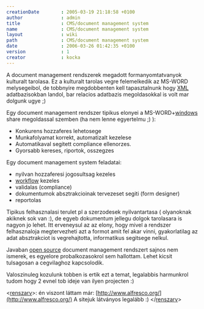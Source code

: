 ```yaml
---
creationDate        : 2005-03-19 21:18:58 +0100 
author              : admin 
title               : CMS/document management system 
name                : CMS/document management system 
layout              : wiki 
path                : CMS/document management system 
date                : 2006-03-26 01:42:35 +0100 
version             : 1 
creator             : kocka 
---
```

A document management rendszerek megadott formanyomtatvanyok kulturalt tarolasa. Ez a kulturalt tarolas vegre felemelkedik az MS-WORD melysegeibol, de tobbnyire megdobbenten kell tapasztalnunk hogy [XML](../XML.html) adatbazisokban landol, bar relacios adatbazis megoldasokkal is volt mar dolgunk ugye ;)

Egy document management rendszer tipikus elonyei a MS-WORD+[windows](../Windows.html) share megoldassal szemben (ha nem lenne egyertelmu ;) ):

*   Konkurens hozzaferes lehetosege
*   Munkafolyamat korrekt, automatizalt kezelese
*   Automatikaval segitett compliance ellenorzes.
*   Gyorsabb kereses, riportok, osszegzes

Egy document management system feladatai:

*   nyilvan hozzaferesi jogosultsag kezeles
*   [workflow](../workflow.html) kezeles
*   validalas (compliance)
*   dokumentumok absztrakcioinak tervezeset segiti (form designer)
*   reportolas

Tipikus felhasznalasi terulet pl a szerzodesek nyilvantartasa ( olyanoknak akiknek sok van :), de egyeb dokumentum jellegu dolgok tarolasara is nagyon jo lehet. Itt erveneysul az az elony, hogy mivel a rendszer felhasznaloja megtervezheti azt a formot amit fel akar vinni, gyakorlatilag az adat absztrakciot is vegrehajtotta, informatikus segitsege nelkul.

Javaban [open source](../Open%20Source.html) document management rendszert sajnos nem ismerek, es egyelore probalkozasokrol sem hallottam. Lehet kicsit tulsagosan a cegvilaghoz kapcsolodik.

Valoszinuleg kozulunk tobben is ertik ezt a temat, legalabbis harmunkrol tudom hogy 2 evnel tob ideje van ilyen projecten :)

<[renszarv](../renszarv.html)>: én viszont láttam már: [http://www.alfresco.org/](http://www.alfresco.org/) A sitejuk látványos legalább :) </[renszarv](../renszarv.html)>

